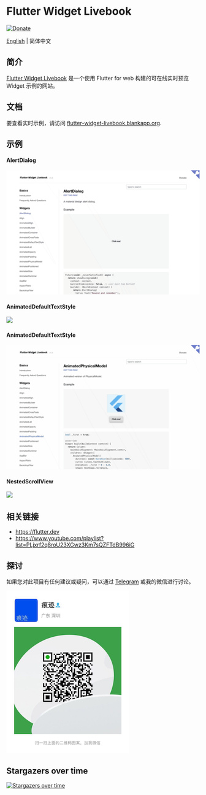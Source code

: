# Flutter Widget Livebook

[![Donate](https://img.shields.io/badge/Donate-PayPal-green.svg)](https://www.paypal.com/cgi-bin/webscr?cmd=_donations&business=lijy91%40live.com&currency_code=USD&source=url)

[English](./README.md) | 简体中文

## 简介

[Flutter Widget Livebook](](https://flutter-widget-livebook.blankapp.org)) 是一个使用 Flutter for web 构建的可在线实时预览 Widget 示例的网站。

## 文档

要查看实时示例，请访问 [flutter-widget-livebook.blankapp.org](https://flutter-widget-livebook.blankapp.org).

## 示例

#### AlertDialog

![](/screenshots/AlertDialog.gif)

#### AnimatedDefaultTextStyle

![](/screenshots/AnimatedDefaultTextStyle.gif)

#### AnimatedDefaultTextStyle

![](/screenshots/AnimatedPhysicalModel.gif)

#### NestedScrollView

![](/screenshots/NestedScrollView.gif)

## 相关链接

- https://flutter.dev
- https://www.youtube.com/playlist?list=PLjxrf2q8roU23XGwz3Km7sQZFTdB996iG

## 探讨

如果您对此项目有任何建议或疑问，可以通过 [Telegram](https://t.me/lijy91) 或我的微信进行讨论。

![](/content/assets/wechat_qrcode.png)

## Stargazers over time

[![Stargazers over time](https://starchart.cc/blankapp/flutter-widget-livebook.svg)](https://starchart.cc/blankapp/flutter-widget-livebook)
